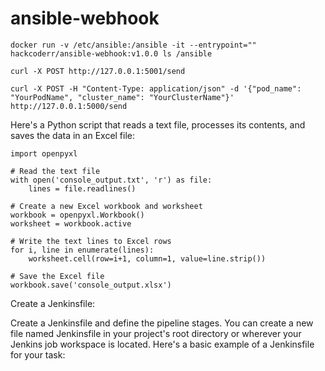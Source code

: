 # ansible-webhook

```
docker run -v /etc/ansible:/ansible -it --entrypoint="" hackcoderr/ansible-webhook:v1.0.0 ls /ansible
```

```
curl -X POST http://127.0.0.1:5001/send
```
```
curl -X POST -H "Content-Type: application/json" -d '{"pod_name": "YourPodName", "cluster_name": "YourClusterName"}' http://127.0.0.1:5000/send
```


Here's a Python script that reads a text file, processes its contents, and saves the data in an Excel file:
```
import openpyxl

# Read the text file
with open('console_output.txt', 'r') as file:
    lines = file.readlines()

# Create a new Excel workbook and worksheet
workbook = openpyxl.Workbook()
worksheet = workbook.active

# Write the text lines to Excel rows
for i, line in enumerate(lines):
    worksheet.cell(row=i+1, column=1, value=line.strip())

# Save the Excel file
workbook.save('console_output.xlsx')
```





Create a Jenkinsfile:

Create a Jenkinsfile and define the pipeline stages. You can create a new file named Jenkinsfile in your project's root directory or wherever your Jenkins job workspace is located. Here's a basic example of a Jenkinsfile for your task:





